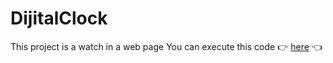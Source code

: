 # DijitalClock
This project is a watch in a web page
You can execute this code 👉 [here](https://rikardo816.github.io/DijitalClock/) 👈
